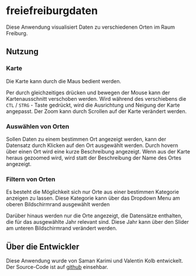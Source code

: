 # freiefreiburgdaten

Diese Anwendung visualisiert Daten zu verschiedenen Orten im Raum Freiburg.

## Nutzung

### Karte

Die Karte kann durch die Maus bedient werden.

Per durch gleichzeitiges drücken und bewegen der Mouse kann der Kartenausschnitt verschoben werden.
Wird während des verschiebens die `CTL` / `STRG` - Taste gedrückt, wird die Ausrichtung und Neigung der Karte angepasst. 
Der Zoom kann durch Scrollen auf der Karte verändert werden.

### Auswählen von Orten

Sollen Daten zu einem bestimmen Ort angezeigt werden, kann der Datensatz durch Klicken auf den Ort ausgewählt werden.
Durch hovern über einen Ort wird eine kurze Beschreibung angezeigt. Wenn aus der Karte heraus gezoomed wird,
wird statt der Beschreibung der Name des Ortes angezeigt.

### Filtern von Orten

Es besteht die Möglichkeit sich nur Orte aus einer bestimmen Kategorie anzeigen zu lassen.
Diese Kategorie kann über das Dropdown Menu am oberen Bildschirmrand ausgewählt werden

Darüber hinaus werden nur die Orte angezeigt, die Datensätze enthalten, die für das ausgewählte Jahr relevant sind.
Diese Jahr kann über den Slider am unteren Bildschirmrand verändert werden.

## Über die Entwickler

Diese Anwendung wurde von Saman Karimi und Valentin Kolb entwickelt.
Der Source-Code ist auf [github](https://github.com/ValentinKolb/freiefreiburgdaten) einsehbar.